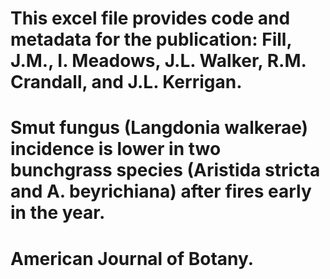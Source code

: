 # This excel file provides code and metadata for the publication: Fill, J.M., I. Meadows, J.L. Walker, R.M. Crandall, and J.L. Kerrigan. 
# Smut fungus (Langdonia walkerae) incidence is lower in two bunchgrass species (Aristida stricta and A. beyrichiana) after fires early in the year.
# American Journal of Botany.
